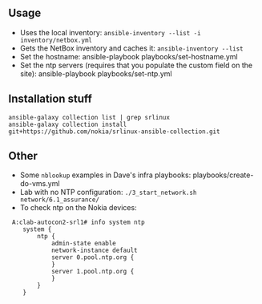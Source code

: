 

## Usage

- Uses the local inventory: `ansible-inventory --list -i inventory/netbox.yml`
- Gets the NetBox inventory and caches it: `ansible-inventory --list`
- Set the hostname: ansible-playbook playbooks/set-hostname.yml
- Set the ntp servers (requires that you populate the custom field on the site): ansible-playbook playbooks/set-ntp.yml

## Installation stuff

```
ansible-galaxy collection list | grep srlinux
ansible-galaxy collection install git+https://github.com/nokia/srlinux-ansible-collection.git
```

## Other

- Some `nblookup` examples in Dave's infra playbooks: playbooks/create-do-vms.yml
- Lab with no NTP configuration: `./3_start_network.sh network/6.1_assurance/`
- To check ntp on the Nokia devices:
```
 A:clab-autocon2-srl1# info system ntp
    system {
        ntp {
            admin-state enable
            network-instance default
            server 0.pool.ntp.org {
            }
            server 1.pool.ntp.org {
            }
        }
    }
```